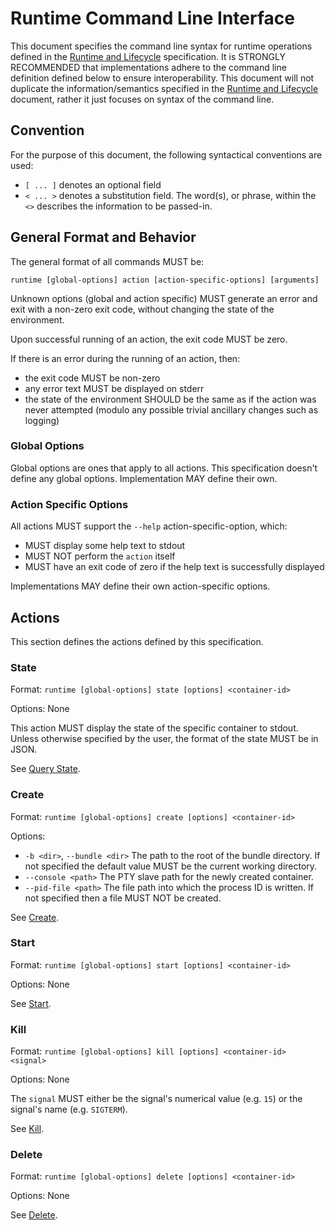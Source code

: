 # Runtime Command Line Interface

This document specifies the command line syntax for runtime operations defined in the [Runtime and Lifecycle](runtime.md) specification.
It is STRONGLY RECOMMENDED that implementations adhere to the command line definition defined below to ensure interoperability.
This document will not duplicate the information/semantics specified in the [Runtime and Lifecycle](runtime.md) document, rather it just focuses on syntax of the command line.

## Convention

For the purpose of this document, the following syntactical conventions are used:

* `[ ... ]` denotes an optional field
* `< ... >` denotes a substitution field. 
The word(s), or phrase, within the `<>` describes the information to be passed-in.

## General Format and Behavior

The general format of all commands MUST be:
```
runtime [global-options] action [action-specific-options] [arguments]
```

Unknown options (global and action specific) MUST generate an error and exit with a non-zero exit code, without changing the state of the environment.

Upon successful running of an action, the exit code MUST be zero.

If there is an error during the running of an action, then:
* the exit code MUST be non-zero
* any error text MUST be displayed on stderr
* the state of the environment SHOULD be the same as if the action was never attempted (modulo any possible trivial ancillary changes such as logging)

### Global Options

Global options are ones that apply to all actions.
This specification doesn't define any global options.
Implementation MAY define their own.

### Action Specific Options

All actions MUST support the `--help` action-specific-option, which:
* MUST display some help text to stdout
* MUST NOT perform the `action` itself
* MUST have an exit code of zero if the help text is successfully displayed

Implementations MAY define their own action-specific options.

## Actions

This section defines the actions defined by this specification.

### State

Format: `runtime [global-options] state [options] <container-id>`

Options: None

This action MUST display the state of the specific container to stdout.
Unless otherwise specified by the user, the format of the state MUST be in JSON.

See [Query State](runtime.md#query-state).

### Create

Format: `runtime [global-options] create [options] <container-id>`

Options:
* `-b <dir>`,  `--bundle <dir>` The path to the root of the bundle directory. If not specified the default value MUST be the current working directory.
* `--console <path>` The PTY slave path for the newly created container.
* `--pid-file <path>` The file path into which the process ID is written. If not specified then a file MUST NOT be created.

See [Create](runtime.md#create).

### Start

Format: `runtime [global-options] start [options] <container-id>`

Options: None

See [Start](runtime.md#start).

### Kill

Format: `runtime [global-options] kill [options] <container-id> <signal>`

Options: None

The `signal` MUST either be the signal's numerical value (e.g. `15`) or the signal's name (e.g. `SIGTERM`).

See [Kill](runtime.md#kill).

### Delete

Format: `runtime [global-options] delete [options] <container-id>`

Options: None

See [Delete](runtime.md#delete).
